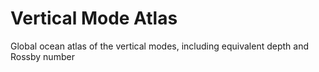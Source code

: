 # Vertical Mode Atlas
Global ocean atlas of the vertical modes, including equivalent depth and Rossby number

